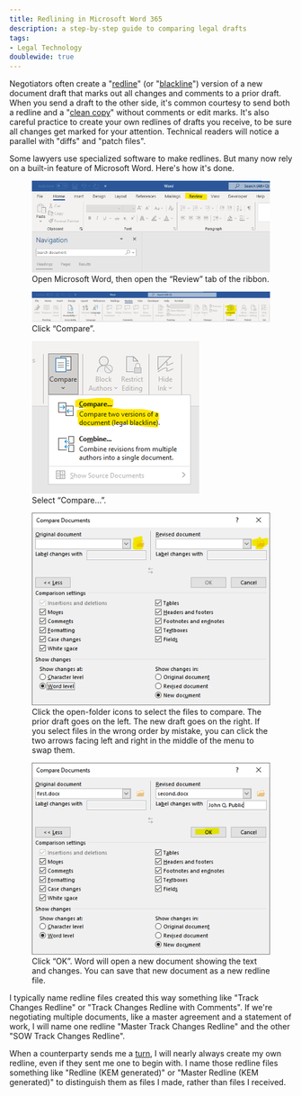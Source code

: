 ```yaml
---
title: Redlining in Microsoft Word 365
description: a step-by-step guide to comparing legal drafts
tags:
- Legal Technology
doublewide: true
---
```


Negotiators often create a "[redline](https://client.kemitchell.com/lingo#redline)" (or "[blackline](https://client.kemitchell.com/lingo#blackline)") version of a new document draft that marks out all changes and comments to a prior draft.  When you send a draft to the other side, it's common courtesy to send both a redline and a "[clean copy](https://client.kemitchell.com/lingo#clean-copy)" without comments or edit marks.  It's also careful practice to create your own redlines of drafts you receive, to be sure all changes get marked for your attention.  Technical readers will notice a parallel with "diffs" and "patch files".

Some lawyers use specialized software to make redlines.  But many now rely on a built-in feature of Microsoft Word.  Here's how it's done.

<figure><a href="/images/redline-review.png" target="_blank"><img src="/images/redline-review.png" alt="Open Review Tab"></a><figcaption>Open Microsoft Word, then open the “Review” tab of the ribbon.</figcaption></figure>

<figure><a href="/images/redline-compare.png" target="_blank"><img src="/images/redline-compare.png" alt="Click Compare"></a><figcaption>Click “Compare”.</figcaption></figure>

<figure><a href="/images/redline-compare-not-combine.png" target="_blank"><img src="/images/redline-compare-not-combine.png" alt="Select Compare"></a><figcaption>Select “Compare…”.</figcaption></figure>

<figure><a href="/images/redline-select-files.png" target="_blank"><img src="/images/redline-select-files.png" alt="Select Files"></a><figcaption>Click the open-folder icons to select the files to compare. The prior draft goes on the left. The new draft goes on the right. If you select files in the wrong order by mistake, you can click the two arrows facing left and right in the middle of the menu to swap them.</figcaption></figure>

<figure><a href="/images/redline-click-ok.png" target="_blank"><img src="/images/redline-click-ok.png" alt="Click OK"></a><figcaption>Click “OK”. Word will open a new document showing the text and changes. You can save that new document as a new redline file.</figcaption></figure>

I typically name redline files created this way something like "Track Changes Redline" or "Track Changes Redline with Comments".  If we're negotiating multiple documents, like a master agreement and a statement of work, I will name one redline "Master Track Changes Redline" and the other "SOW Track Changes Redline".

When a counterparty sends me a [turn](https://client.kemitchell.com/lingo#turn), I will nearly always create my own redline, even if they sent me one to begin with.  I name those redline files something like "Redline (KEM generated)" or "Master Redline (KEM generated)" to distinguish them as files I made, rather than files I received.
